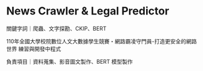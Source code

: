 # News Crawler & Legal Predictor

關鍵字詞｜爬蟲、文字探勘、CKIP、BERT

110年全國大學校院數位人文大數據學生競賽・網路霸凌守門員-打造更安全的網路世界 練習與開發中程式

負責項目｜資料蒐集、影音圖文製作、BERT 模型製作
